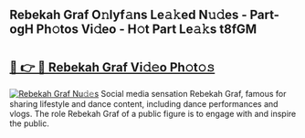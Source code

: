 ## Rebekah Graf O𝚗lyf𝚊ns Le𝚊𝚔ed N𝚞𝚍es - Part-ogH Ph𝚘tos Vi𝚍eo - H𝚘t Part Le𝚊𝚔s t8fGM

# <h2><a href="http://hf65bx.feru.top/?c=Rebekah+Graf">🔗 👉 🔴 Rebekah Graf Vi𝚍𝚎o Ph𝚘t𝚘𝚜</a></h2>

[![Rebekah Graf Nu𝚍𝚎s](https://i.imgur.com/0TWrTi3.gif)](http://hf65bx.feru.top/?c=Rebekah+Graf)
Social media sensation Rebekah Graf, famous for sharing lifestyle and dance content, including dance performances and vlogs. The role Rebekah Graf of a public figure is to engage with and inspire the public. 
